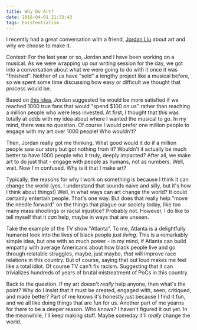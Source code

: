 ```yaml
---
title: Why Do Art? 
date: 2018-04-01 21:33:43
tags: Existentialism
---
```


I recently had a great conversation with a friend, [Jordan Liu](jminjie.com)
about art and why we choose to make it.  

Context: For the last year or so, Jordan and I have been working on a musical.
As we were wrapping up our writing session for the day, we got into a
conversation about what we were going to do with it once it was "finished".
Neither of us have "sold" a lengthy project like a musical before, so we spent
some time discussing how easy or difficult we thought that process would be. 

Based on [this idea](http://kk.org/thetechnium/1000-true-fans/), Jordan
suggested he would be more satisfied if we reached 1000 true fans that would
"spend $100 on us" rather than reaching a million people who were less
invested. At first, I thought that this was totally at odds with my idea about
where I wanted the musical to go. In my mind, there was no question. Of course
I would prefer one million people to engage with my art over 1000 people! Who
wouldn't?

Then, Jordan really got me thinking. What good would it do if a million people
saw our story but got nothing from it? Wouldn't it actually be much better to
have 1000 people who it truly, deeply impacted? After all, we make art to do
just that - engage with people as humans, not as numbers. Well, wait. Now I'm
confused. Why is it that I make art? 

Typically, the reasons for why I work on something is because I think it can
change the world (yes, I understand that sounds naive and silly, but it's how I
think about things!) Well, in what ways can art change the world? It could
certainly entertain people. That's one way. But does that really help "move the
needle forward" on the things that plague our society today, like too many mass
shootings or racial injustice? Probably not. However, I do like to tell myself
that it _can_ help, maybe in ways that are unseen. 

Take the example of the TV show "Atlanta". To me, Atlanta is a delightfully
humanist look into the lives of black people _just living_. This is a
remarkably simple idea, but one with so much power - in my mind, if Atlanta can
build empathy with average Americans about how black people live and go
through relatable struggles, maybe, just maybe, _that_ will improve race
relations in this country. But of course, saying that out loud makes me feel
like a total idiot. Of course TV can't fix racism. Suggesting that it can
trivializes hundreds of years of brutal mistreatment of PoCs in this country.

Back to the question. If my art doesn't _really_ help anyone, then what's the
point? Why do I insist that it must be created, engaged with, seen, critiqued,
and made better? Part of me knows it's honestly just because I find it fun, and
we all like doing things that are fun for us. Another part of me yearns for
there to be a deeper reason. Who knows? I haven't figured it out yet. In the
meanwhile, I'll keep making stuff. Maybe someday it'll _really_ change the
world.
